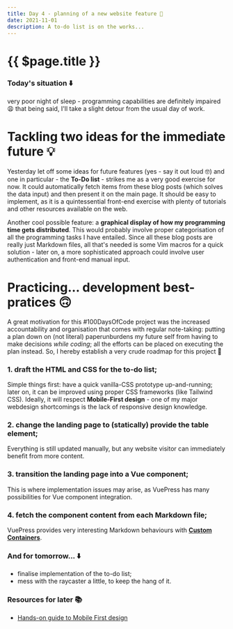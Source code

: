 ```yaml
---
title: Day 4 - planning of a new website feature 🌈
date: 2021-11-01
description: A to-do list is on the works...
---
```


# {{ $page.title }}

### Today's situation ⬇️
very poor night of sleep - programming capabilities are definitely impaired 😩 that being said, I'll take a slight detour from the usual day of work.

# Tackling two ideas for the immediate future 💡
Yesterday let off some ideas for future features (yes - say it out loud 🤓) and one in particular - the **To-Do list** - strikes me as a very good exercise for now. It could automatically fetch items from these blog posts (which solves the data input) and then present it on the main page. It should be easy to implement, as it is a quintessential front-end exercise with plenty of tutorials and other resources available on the web.

Another cool possible feature: a **graphical display of how my programming time gets distributed**. This would probably involve proper categorisation of all the programming tasks I have entailed. Since all these blog posts are really just Markdown files, all that's needed is some Vim macros for a quick solution - later on, a more sophisticated approach could involve user authentication and front-end manual input. 

# Practicing... development best-pratices 🙃
A great motivation for this #100DaysOfCode project was the increased accountability and organisation that comes with regular note-taking: putting a plan down on (not literal) paperunburdens my future self from having to make decisions *while coding*; all the efforts can be placed on executing the plan instead. So, I hereby establish a very crude roadmap for this project 🔽

### 1. draft the HTML and CSS for the to-do list;
Simple things first: have a quick vanilla-CSS prototype up-and-running; later on, it can be improved using proper CSS frameworks (like Tailwind CSS). Ideally, it will respect **Mobile-First design** - one of my major webdesign shortcomings is the lack of responsive design knowledge.
### 2. change the landing page to (statically) provide the table element;
Everything is still updated manually, but any website visitor can immediately benefit from more content.
### 3. transition the landing page into a Vue component;
This is where implementation issues may arise, as VuePress has many possibilities for Vue component integration.
### 4. fetch the component content from each Markdown file;
VuePress provides very interesting Markdown behaviours with [**Custom Containers**](https://vuepress.vuejs.org/guide/markdown.html#custom-containers).

### And for tomorrow... ⬇️
- finalise implementation of the to-do list;
- mess with the raycaster a little, to keep the hang of it.

### Resources for later 📚
- [Hands-on guide to Mobile First design](https://www.uxpin.com/studio/blog/a-hands-on-guide-to-mobile-first-design/)
